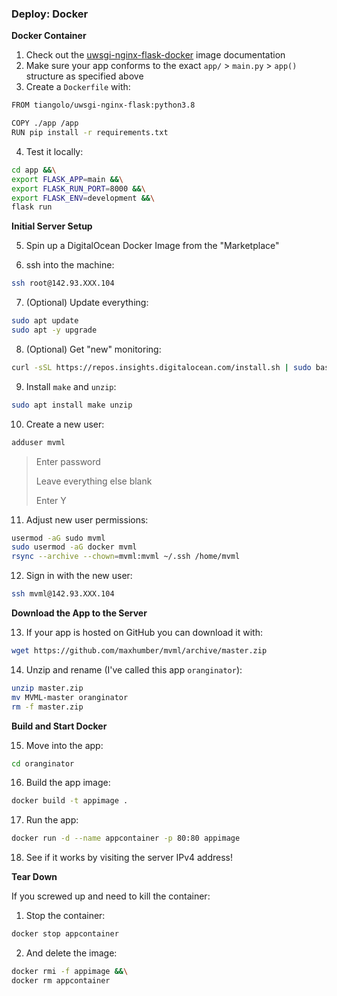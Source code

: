 ### Deploy: Docker

**Docker Container**

1. Check out the [uwsgi-nginx-flask-docker](https://github.com/tiangolo/uwsgi-nginx-flask-docker) image documentation
2. Make sure your app conforms to the exact `app/` > `main.py` > `app()` structure as specified above
3. Create a `Dockerfile` with:

```sh
FROM tiangolo/uwsgi-nginx-flask:python3.8

COPY ./app /app
RUN pip install -r requirements.txt
```

4. Test it locally:

```sh
cd app &&\
export FLASK_APP=main &&\
export FLASK_RUN_PORT=8000 &&\
export FLASK_ENV=development &&\
flask run
```

**Initial Server Setup**

5. Spin up a DigitalOcean Docker Image from the "Marketplace"

6. ssh into the machine:

```sh
ssh root@142.93.XXX.104
```

7. (Optional) Update everything:

```sh
sudo apt update
sudo apt -y upgrade
```

8. (Optional) Get "new" monitoring:

```sh
curl -sSL https://repos.insights.digitalocean.com/install.sh | sudo bash # skip
```

9. Install `make` and `unzip`:

```sh
sudo apt install make unzip
```

10. Create a new user:

```sh
adduser mvml
```

> Enter password
>
> Leave everything else blank
>
> Enter Y

11. Adjust new user permissions:

```sh
usermod -aG sudo mvml
sudo usermod -aG docker mvml
rsync --archive --chown=mvml:mvml ~/.ssh /home/mvml
```

12. Sign in with the new user:

```sh
ssh mvml@142.93.XXX.104
```

**Download the App to the Server**

13. If your app is hosted on GitHub you can download it with:

```sh
wget https://github.com/maxhumber/mvml/archive/master.zip
```

14. Unzip and rename (I've called this app `oranginator`):

```sh
unzip master.zip
mv MVML-master oranginator
rm -f master.zip
```

**Build and Start Docker**

15. Move into the app:

```sh
cd oranginator
```

16. Build the app image:

```sh
docker build -t appimage .
```

17. Run the app:

```sh
docker run -d --name appcontainer -p 80:80 appimage
```

18. See if it works by visiting the server IPv4 address!



**Tear Down**

If you screwed up and need to kill the container:

1. Stop the container:

```sh
docker stop appcontainer
```

2. And delete the image:

```sh
docker rmi -f appimage &&\
docker rm appcontainer
```